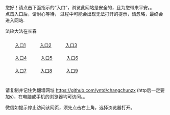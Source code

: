 您好！请点击下面指示的“入口”，浏览此网站是安全的，且为您带来平安。。 <br/>
点击入口后，请耐心等待， 过程中可能会出现无法打开的提示，请忽略，最终会进入网站. </br>

法轮大法在长春<br/>
<div style="padding:10px"><a style="margin:20px" target="_blank" href="https://d1jyzhofgnyxpu.cloudfront.net/2Qpsp?pgwesnbm" id="ccLink1" rel="nofollow">入口1</a> <a target="_blank" style="margin:20px" href="https://d230s8sp3br3k2.cloudfront.net/2Qpsp?mnjhj" id="ccLink2" rel="nofollow">入口2</a> <a style="margin:20px" target="_blank" href="https://d2v8ougs167fkz.cloudfront.net/2Qpsp?uvnyqyz" id="ccLink3" rel="nofollow">入口3</a></div>

<div style="padding:10px" ><a style="margin:20px" target="_blank" href="https://d1jyzhofgnyxpu.cloudfront.net/2Qpsp?pgwesnbm" id="ccLink4" rel="nofollow">入口4</a> <a style="margin:20px" href="https://d230s8sp3br3k2.cloudfront.net/2Qpsp?mnjhj" target="_blank" id="ccLink5" rel="nofollow">入口5</a> <a style="margin:20px" href="https://d2v8ougs167fkz.cloudfront.net/2Qpsp?uvnyqyz" target="_blank" id="ccLink6" rel="nofollow">入口6</a></div>

<div style="padding:10px"><a style="margin:20px" target="_blank" href="https://d1jyzhofgnyxpu.cloudfront.net/2Qpsp?pgwesnbm" id="ccLink7" rel="nofollow">入口7</a> <a style="margin:20px" href="https://d230s8sp3br3k2.cloudfront.net/2Qpsp?mnjhj" target="_blank" id="ccLink8" rel="nofollow">入口8</a> <a style="margin:20px" target="_blank" href="https://d2v8ougs167fkz.cloudfront.net/2Qpsp?uvnyqyz" id="ccLink9" rel="nofollow">入口9</a></div>

<br/>



请复制并记住免翻墙网址 https://github.com/yntd/changchunzx (http后一定要加s)，在电脑或手机的浏览器均可访问。。<br/>

微信如提示停止访问该网页，须先点击右上角，选择浏览器打开。
